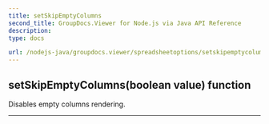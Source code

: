```yaml
---
title: setSkipEmptyColumns
second_title: GroupDocs.Viewer for Node.js via Java API Reference
description: 
type: docs

url: /nodejs-java/groupdocs.viewer/spreadsheetoptions/setskipemptycolumns/
---
```


## setSkipEmptyColumns(boolean value)  function

 Disables empty columns rendering.
 


---


